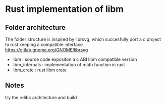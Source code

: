 # Rust implementation of libm

## Folder architecture

The folder structure is inspired by librsvg, which succesfully port a c project to rust keeping a compatible interface
https://gitlab.gnome.org/GNOME/librsvg

* libm : source code expositon a c ABI libm compatible version
* libm_internals : implementation of math function in rust
* libm_crate : rust libm crate

## Notes

try the relibc architecture and build
